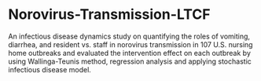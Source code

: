 # Norovirus-Transmission-LTCF
An infectious disease dynamics study on quantifying the roles of vomiting, diarrhea, and resident vs. staff in norovirus transmission in 107 U.S. nursing home outbreaks and evaluated the intervention effect on each outbreak by using Wallinga-Teunis method, regression analysis and applying stochastic infectious disease model.
